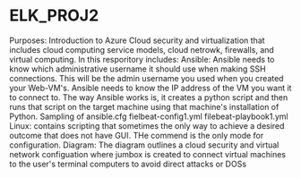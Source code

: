 # ELK_PROJ2
Purposes:  Introduction to Azure Cloud security and virtualization that includes cloud computing service models, cloud netrowk, firewalls, and virtual computing.
In this resporitory includes:
  Ansible: 
    Ansible needs to know which administrative username it should use when making SSH connections. This will be the admin username you used when you created your Web-VM's.
    Ansible needs to know the IP address of the VM you want it to connect to. The way Ansible works is, it creates a python script and then runs that script on the target machine using that machine's installation of Python.
    Sampling of ansible.cfg
    fielbeat-config1.yml
    filebeat-playbook1.yml
  Linux: 
    contains scripting that sometimes the only way to achieve a desired outcome that does not have GUI.  THe commend is the only mode for configuration.
  Diagram:
  The diagram outlines a cloud security and virtual network configuation where jumbox is created to connect virtual machines to the user's terminal computers to avoid direct attacks or DOSs
  
